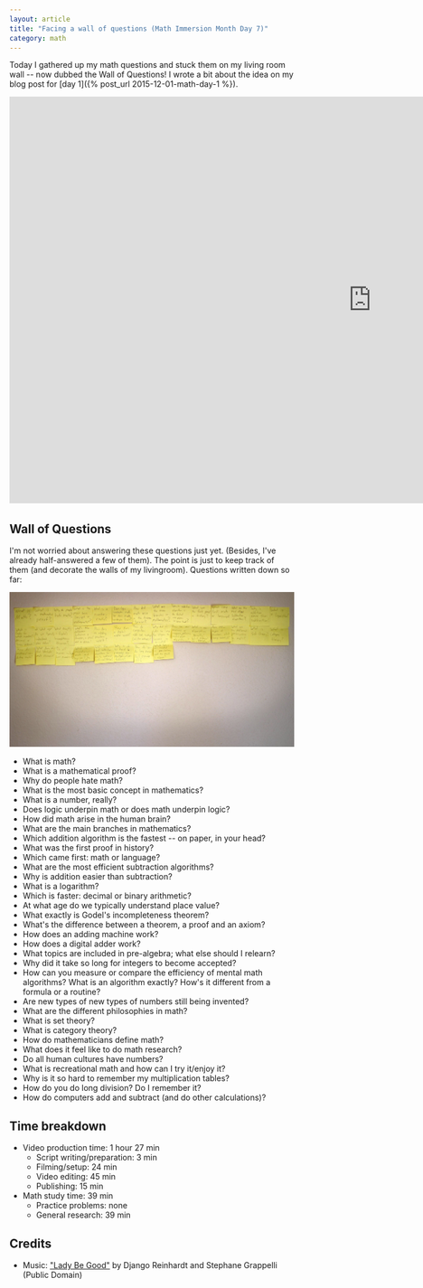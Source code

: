 ```yaml
---
layout: article
title: "Facing a wall of questions (Math Immersion Month Day 7)"
category: math
---
```


Today I gathered up my math questions and stuck them on my living room wall -- now dubbed the Wall of Questions! I wrote a bit about the idea on my blog post for [day 1]({% post_url 2015-12-01-math-day-1 %}).

<iframe width="1280" height="720" src="https://www.youtube.com/embed/UOkNhAyMUB8" frameborder="0" allowfullscreen></iframe>

## Wall of Questions
I'm not worried about answering these questions just yet. (Besides, I've already half-answered a few of them). The point is just to keep track of them (and decorate the walls of my livingroom). Questions written down so far:

[![Wall of Math Questions 12-07-15](/images/12-07-15-wall-of-math-questions.jpg)](/images/12-07-15-wall-of-math-questions.jpg)

- What is math?
- What is a mathematical proof?
- Why do people hate math?
- What is the most basic concept in mathematics?
- What is a number, really?
- Does logic underpin math or does math underpin logic?
- How did math arise in the human brain?
- What are the main branches in mathematics?
- Which addition algorithm is the fastest -- on paper, in your head?
- What was the first proof in history?
- Which came first: math or language?
- What are the most efficient subtraction algorithms?
- Why is addition easier than subtraction?
- What is a logarithm?
- Which is faster: decimal or binary arithmetic?
- At what age do we typically understand place value?
- What exactly is Godel's incompleteness theorem?
- What's the difference between a theorem, a proof and an axiom?
- How does an adding machine work?
- How does a digital adder work?
- What topics are included in pre-algebra; what else should I relearn?
- Why did it take so long for integers to become accepted?
- How can you measure or compare the efficiency of mental math algorithms?
What is an algorithm exactly? How's it different from a formula or a routine?
- Are new types of new types of numbers still being invented?
- What are the different philosophies in math?
- What is set theory?
- What is category theory?
- How do mathematicians define math?
- What does it feel like to do math research?
- Do all human cultures have numbers?
- What is recreational math and how can I try it/enjoy it?
- Why is it so hard to remember my multiplication tables?
- How do you do long division? Do I remember it?
- How do computers add and subtract (and do other calculations)?

## Time breakdown
- Video production time: 1 hour 27 min
  - Script writing/preparation: 3 min
  - Filming/setup: 24 min
  - Video editing: 45 min
  - Publishing: 15 min
- Math study time: 39 min
  - Practice problems: none
  - General research: 39 min
  
## Credits

- Music: ["Lady Be Good"](https://archive.org/details/DjangoReinhardt-51-60) by Django Reinhardt and Stephane Grappelli (Public Domain)